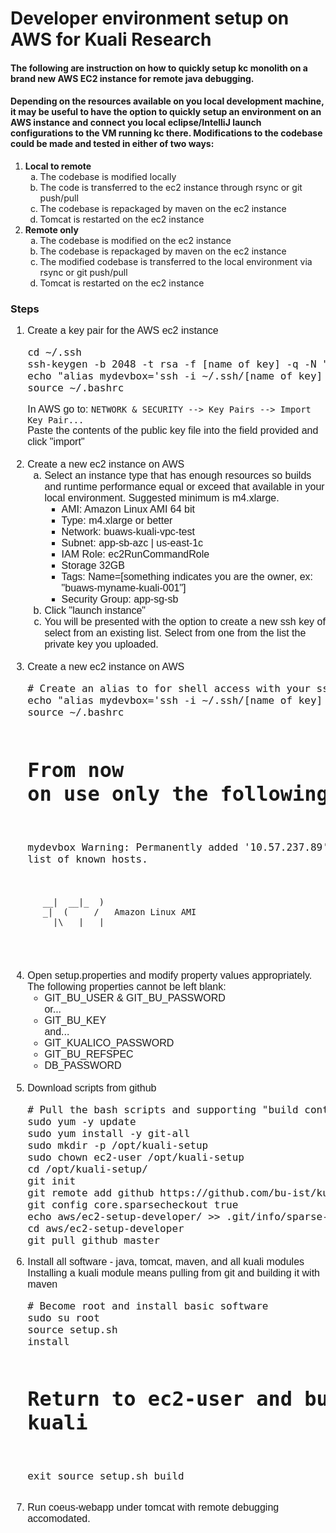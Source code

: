# Developer environment setup on AWS for Kuali Research #

#### The following are instruction on how to quickly setup kc monolith on a brand new AWS EC2 instance for remote java debugging. ####

#### Depending on the resources available on you local development machine, it may be useful to have the option to quickly setup an environment on an AWS instance and connect you local eclipse/IntelliJ launch configurations to the VM running kc there. Modifications to the codebase could be made and tested in either of two ways: ####
<ol>
  <li> <b>Local to remote</b>
    <ol>
      <li type="a">The codebase is modified locally</li>
      <li type="a">The code is transferred to the ec2 instance through rsync or git push/pull</li>
      <li type="a">The codebase is repackaged by maven on the ec2 instance</li>
      <li type="a">Tomcat is restarted on the ec2 instance</li>
    </ol>
  </li>
  <li> <b>Remote only</b>
    <ol>
      <li type="a">The codebase is modified on the ec2 instance</li>
      <li type="a">The codebase is repackaged by maven on the ec2 instance</li>
      <li type="a">The modified codebase is transferred to the local environment via rsync or git push/pull</li>
      <li type="a">Tomcat is restarted on the ec2 instance</li>
    </ol>
  </li>
</ol>

### Steps ###
<ol style=" font-family:arial; font-size: 16px;">
  <li>Create a key pair for the AWS ec2 instance
      <br><pre>
cd ~/.ssh
ssh-keygen -b 2048 -t rsa -f [name of key] -q -N ""
echo "alias mydevbox='ssh -i ~/.ssh/[name of key] ec2-user@[private ip of ec2 instance]'" >> ~/.bashrc
source ~/.bashrc</pre>
      In AWS go to: <code>NETWORK & SECURITY --> Key Pairs --> Import Key Pair...</code><br>
      Paste the contents of the public key file into the field provided and click "import"  <br><br>
  </li>

  <li>Create a new ec2 instance on AWS
    <ol>
      <li type="a">Select an instance type that has enough resources so builds and runtime performance equal or exceed that available in your local environment. Suggested minimum is m4.xlarge.<br>
      <ul>
        <li>AMI: Amazon Linux AMI 64 bit</li>
        <li>Type: m4.xlarge or better</li>
        <li>Network: buaws-kuali-vpc-test</li>
        <li>Subnet: app-sb-azc | us-east-1c</li>
        <li>IAM Role: ec2RunCommandRole</li>
        <li>Storage 32GB</li>
        <li>Tags: Name=[something indicates you are the owner, ex: "buaws-myname-kuali-001"]</li>
        <li>Security Group: app-sg-sb</li>
      </ul>
      </li>
      <li type="a">Click "launch instance"</li>
      <li type="a">You will be presented with the option to create a new ssh key of select from an existing list. Select from one from the list the private key you uploaded.
      </li>
    </ol>
  </li><br>

  <li>Create a new ec2 instance on AWS
      <br><pre>
# Create an alias to for shell access with your ssh key: 
echo "alias mydevbox='ssh -i ~/.ssh/[name of key] ec2-user@[private ip of ec2 instance]'" >> ~/.bashrc
source ~/.bashrc

# From now on use only the following command to shell in.
mydevbox
Warning: Permanently added '10.57.237.89' (ECDSA) to the list of known hosts.

       __|  __|_  )
       _|  (     /   Amazon Linux AMI
      ___|\___|___|

</pre>
  </li><br>

  <li>Open setup.properties and modify property values appropriately. <br>
      The following properties cannot be left blank:<br>
    <ul>
      <li>GIT_BU_USER & GIT_BU_PASSWORD<br>
      or...
      <li>GIT_BU_KEY<br>
      and...
      <li>GIT_KUALICO_PASSWORD</li>
      <li>GIT_BU_REFSPEC</li>
      <li>DB_PASSWORD</li>
    </ul>
  </li><br>

  <li>Download scripts from github<br>
      <pre>
# Pull the bash scripts and supporting "build context" items from git
sudo yum -y update
sudo yum install -y git-all
sudo mkdir -p /opt/kuali-setup
sudo chown ec2-user /opt/kuali-setup
cd /opt/kuali-setup/
git init
git remote add github https://github.com/bu-ist/kuali-research-docker.git
git config core.sparsecheckout true
echo aws/ec2-setup-developer/ >> .git/info/sparse-checkout
cd aws/ec2-setup-developer
git pull github master
</pre>
  </li>

  <li>Install all software - java, tomcat, maven, and all kuali modules<br>
    Installing a kuali module means pulling from git and building it with maven<br>
      <pre>
# Become root and install basic software
sudo su root
source setup.sh
install

# Return to ec2-user and build kuali
exit
source setup.sh
build</pre>
  </li>
  
  <li>
    Run coeus-webapp under tomcat with remote debugging accomodated.
  </li>
</ol>
